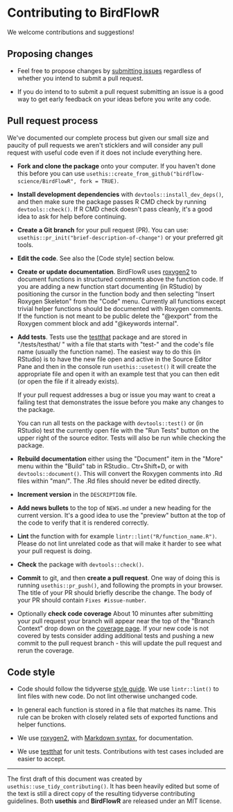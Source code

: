 # Contributing to BirdFlowR

We welcome contributions and suggestions!

## Proposing changes

* Feel free to propose changes by 
[submitting issues](https://github.com/birdflow-science/BirdFlowR/issues)
regardless of whether you intend to submit a pull request.  

* If you do intend to to submit a pull request submitting an
issue is a good way to get early feedback on your ideas before you write any code.

## Pull request process

We've documented our complete process but given our small size and paucity of pull requests we aren't sticklers and will consider any pull request with useful code even if it does not include everything here.

* **Fork and clone the package** onto your computer. If you haven't done this before you can use `usethis::create_from_github("birdflow-science/BirdFlowR", fork = TRUE)`.

* **Install development dependencies** with `devtools::install_dev_deps()`, and then make sure the package passes R CMD check by running `devtools::check()`. 
    If R CMD check doesn't pass cleanly, it's a good idea to ask for help before continuing. 
    
*   **Create a Git branch** for your pull request (PR). You can use: `usethis::pr_init("brief-description-of-change")` or your preferred git tools.

*   **Edit the code**. See also the [Code style] section below.

* **Create or update documentation**.  BirdFlowR uses [roxygen2](https://cran.r-project.org/package=roxygen2) to document functions in structured comments above the function code.  If you are adding a new function start documenting (in RStudio) by positioning the cursor in the function body and then selecting  "Insert Roxygen Skeleton" from the "Code" menu.  Currently all functions except trivial helper functions should be documented with Roxygen comments.  If the function is not meant to be public delete the "@export" from the Roxygen comment block and add "@keywords internal".

* **Add tests**. Tests use the [testthat](https://cran.r-project.org/package=testthat) package and are stored in "/tests/testhat/ "  with a file that starts with "test-" and the code's file name (usually the function name).  The easiest way to do this (in RStudio) is to have the new file open and active in the Source Editor Pane and then in the console run `usethis::usetest()` it will create the appropriate file and open it with an example test that you can then edit (or open the file if it already exists).  

  If your pull request addresses a bug or issue you may want to creat a failing test that demonstrates the issue before you make any changes to the package.

  You can run all tests on the package with `devtools::test()` or (in RStudio) 
  test the currently open file with the "Run Tests" button on the upper right of the source editor.  Tests will also be run while checking the package. 

* **Rebuild documentation** either using the "Document" item in the "More" menu within the "Build" tab in RStudio.. Ctr+Shift+D, or with `devtools::document()`.  This will convert the Roxygen comments into .Rd files within "man/".  The .Rd files should never be edited directly.  

* **Increment version** in the `DESCRIPTION` file.

* **Add news bullets** to the top of `NEWS.md` under a new heading for the 
  current version.  It's a good idea to use the "preview" button at the top
  of the code to verify that it is rendered correctly.

* **Lint** the function with for example `lintr::lint("R/function_name.R")`. Please 
do not lint unrelated code as that will make it harder to see what your pull
request is doing.

* **Check** the package with `devtools::check()`.

* **Commit** to git, and then **create a pull request**.  One way of doing this is
running `usethis::pr_push()`, and following the prompts in your browser.
    The title of your PR should briefly describe the change.
    The body of your PR should contain `Fixes #issue-number`.

* Optionally **check code coverage** About 10 minuntes after submitting your pull request your branch will appear near the top of the "Branch Context" drop down on the [coverage page](https://app.codecov.io/gh/birdflow-science/BirdFlowR). If your new code is not covered by tests consider adding additional tests and pushing a new commit to the pull request branch - this will update the pull request and rerun the coverage.


## Code style

* Code should follow the tidyverse [style guide](https://style.tidyverse.org). 
We use `lintr::lint()` to lint files with new code.  Do not lint otherwise 
unchanged code.

* In general each function is stored in a file that matches its name. This rule can be broken with closely related sets of exported functions and helper functions.

*  We use [roxygen2](https://cran.r-project.org/package=roxygen2), with [Markdown syntax](https://cran.r-project.org/web/packages/roxygen2/vignettes/rd-formatting.html), for documentation.  

*  We use [testthat](https://cran.r-project.org/package=testthat) for unit tests. 
   Contributions with test cases included are easier to accept.  

---

The first draft of this document was created by 
`usethis::use_tidy_contributing()`.  It has been heavily edited but some of the text
is still a direct copy of the
resulting tidyverse contributing guidelines.  Both **usethis** and **BirdFlowR** 
are released under an MIT license.


   
